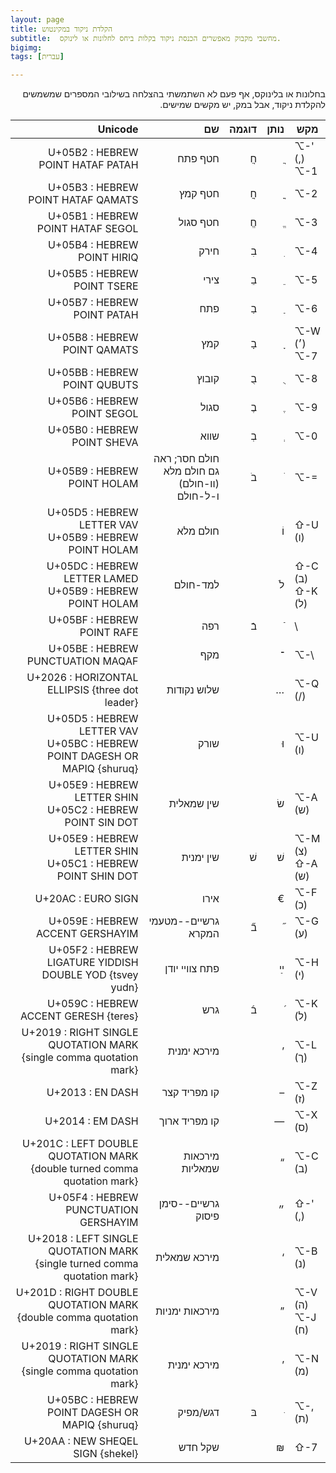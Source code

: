 ```yaml
---
layout: page
title: הקלדת ניקוד במקינטוש 
subtitle:  מחשבי מקבוק מאפשרים הכנסת ניקוד בקלות ביחס לחלונות או לינוקס. 
bigimg: 
tags: [עברית]

---
```


<div dir="rtl">
בחלונות או בלינוקס, אף פעם לא השתמשתי בהצלחה בשילובי המספרים שמשמשים להקלדת ניקוד, אבל במק, יש 
מקשים שמישים.
</div>


<!--end.excerpt--> 



| Unicode |             שם | דוגמה | נותן |            מקש |
| -------------: | ----: | ---: | -------------: | -------------- |
| U+05B2 : HEBREW POINT HATAF PATAH |        חטף פתח |     חֲ |     ֲ |  ⌥-' (,) <br />⌥-1 |
| U+05B3 : HEBREW POINT HATAF QAMATS |        חטף קמץ |     חֳ |     ֳ |            ⌥-2 |
| U+05B1 : HEBREW POINT HATAF SEGOL |       חטף סגול |     חֱ |     ֱ |            ⌥-3 |
| U+05B4 : HEBREW POINT HIRIQ |           חירק |     בִ |     ִ |            ⌥-4 |
| U+05B5 : HEBREW POINT TSERE |           צירי |     בֵ |     ֵ |            ⌥-5 |
| U+05B7 : HEBREW POINT PATAH |            פתח |     בַ |     ַ |            ⌥-6 |
| U+05B8 : HEBREW POINT QAMATS |            קמץ |     בָ |     ָ | ⌥-W     (׳)  <br /> ⌥-7 |
| U+05BB : HEBREW POINT QUBUTS |          קובוץ |     בֻ |     ֻ |            ⌥-8 |
| U+05B6 : HEBREW POINT SEGOL |           סגול |     בֶ |     ֶ |            ⌥-9 |
| U+05B0 : HEBREW POINT SHEVA |           שווא |     בְ |     ְ |            ⌥-0 |
| U+05B9 : HEBREW POINT HOLAM | חולם חסר; ראה גם חולם מלא (וו-חולם) ו-ל-חולם |     בֹ |     ֹ |         ⌥-= |
| U+05D5 : HEBREW LETTER VAV<br/>U+05B9 : HEBREW POINT HOLAM | חולם מלא |  | וֹ | ⇧-U (ו) |
| U+05DC : HEBREW LETTER LAMED<br/>U+05B9 : HEBREW POINT HOLAM | למד-חולם |       |    לֹ | ⇧-C (ב)   <br /> ⇧-K (ל) |
| U+05BF : HEBREW POINT RAFE | רפה | בֿ | ֿ | \ |
| U+05BE : HEBREW PUNCTUATION MAQAF | מקף |  | ־ | ⌥-\ |
| U+2026 : HORIZONTAL ELLIPSIS {three dot leader} |    שלוש נקודות |       |    … |        ⌥-Q (/) |
| U+05D5 : HEBREW LETTER VAV<br/>U+05BC : HEBREW POINT DAGESH OR MAPIQ {shuruq} |           שורק |       |    וּ |        ⌥-U (ו) |
| U+05E9 : HEBREW LETTER SHIN<br/>U+05C2 : HEBREW POINT SIN DOT |     שין שמאלית |       |    שׂ |        ⌥-A (ש) |
| U+05E9 : HEBREW LETTER SHIN<br/>U+05C1 : HEBREW POINT SHIN DOT | שין ימנית | שׁ | שׁ | ⌥-M (צ)<br />⇧-A (ש) |
| U+20AC : EURO SIGN |           אירו |       |    € |        ⌥-F (כ) |
| U+059E : HEBREW ACCENT GERSHAYIM | גרשיים--מטעמי המקרא |     ב֞ |     ֞ |        ⌥-G (ע) |
| U+05F2 : HEBREW LIGATURE YIDDISH DOUBLE YOD {tsvey yudn} | פתח צוויי יודן |       |    ײַ |        ⌥-H (י) |
| U+059C : HEBREW ACCENT GERESH {teres} |            גרש |     ב֜ |     ֜ |        ⌥-K (ל) |
| U+2019 : RIGHT SINGLE QUOTATION MARK {single comma quotation mark} | מירכא ימנית |       |    ’ |        ⌥-L (ך) |
| U+2013 : EN DASH |   קו מפריד קצר |       |    – |        ⌥-Z (ז) |
| U+2014 : EM DASH |  קו מפריד ארוך |       |    — |        ⌥-X (ס) |
| U+201C : LEFT DOUBLE QUOTATION MARK {double turned comma quotation mark} | מירכאות שמאליות |       |    “ |        ⌥-C (ב) |
|  U+05F4 : HEBREW PUNCTUATION GERSHAYIM |                   גרשיים--סימן פיסוק |       |    ״ |          ⇧-' (,) |
| U+2018 : LEFT SINGLE QUOTATION MARK {single turned comma quotation mark} |   מירכא שמאלית |       |    ‘ |        ⌥-B (נ) |
| U+201D : RIGHT DOUBLE QUOTATION MARK {double comma quotation mark} | מירכאות ימניות | | ” | ⌥-V (ה) <br />⌥-J (ח) |
| U+2019 : RIGHT SINGLE QUOTATION MARK {single comma quotation mark} |    מירכא ימנית |  |    ’ |        ⌥-N (מ) |
| U+05BC : HEBREW POINT DAGESH OR MAPIQ {shuruq} | דגש/מפיק | בּ | ּ | ⌥-, (ת) |
| U+20AA : NEW SHEQEL SIGN {shekel} | שקל חדש |       |    ₪ |            ⇧-7 |

 